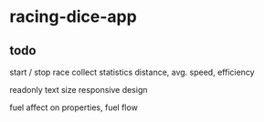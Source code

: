 # racing-dice-app

## todo

start / stop race collect statistics distance, avg. speed, efficiency

readonly text size
responsive design

fuel affect on properties, fuel flow
